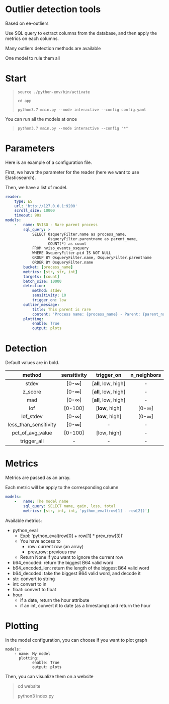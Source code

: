 # Outlier detection tools
Based on ee-outliers

Use SQL query to extract columns from the database, and then apply the metrics on each columns.

Many outliers detection methods are available

One model to rule them all

# Start

> `source ./python-env/bin/activate`
>
> `cd app`
>
> `python3.7 main.py --mode interactive --config config.yaml`

You can run all the models at once
> `python3.7 main.py --mode interactive --config "*"`

# Parameters
Here is an example of a configuration file.

First, we have the parameter for the reader (here we want to use Elasticsearch).

Then, we have a list of model.
```yaml
reader:
    type: ES
    url: 'http://127.0.0.1:9200'
    scroll_size: 10000
    timeout: 90s
models:
    -   name: NVISO - Rare parent process
        sql_query: >
            SELECT OsqueryFilter.name as process_name,
                   OsqueryFilter.parentname as parent_name,
                   COUNT(*) as count
            FROM nviso_events_osquery
            WHERE OsqueryFilter.pid IS NOT NULL
            GROUP BY OsqueryFilter.name, OsqueryFilter.parentname
            ORDER BY OsqueryFilter.name
        bucket: [process_name]
        metrics: [str, str, int]
        targets: [count]
        batch_size: 10000
        detection:
            method: stdev
            sensitivity: 10
            trigger_on: low
        outlier_message:
            title: This parent is rare
            content: 'Process name: {process_name} - Parent: {parent_name} - Count: {count}'
        plotting:
            enable: True
            output: plots
```

# Detection
Default values are in bold.

| method | sensitivity |trigger_on|n_neighbors|
|:------:|:-----------:|:--------:|:---------:|
|stdev|[0-∞]|[**all**, low, high]| - |
|z_score|[0-∞]|[**all**, low, high]| - |
|mad|[0-∞]|[**all**, low, high]| - |
|lof|[0-100]|[**low**, high]| [0-∞] |
|lof_stdev|[0-∞]|[**low**, high]| [0-∞] |
|less_than_sensitivity|[0-∞]| - | - |
|pct_of_avg_value|[0-100]|[low, high]| - |
|trigger_all| - | - | - |

# Metrics
Metrics are passed as an array.

Each metric will be apply to the corresponding column
```yaml
models:
	-	name: The model name
		sql_query: SELECT name, gain, loss, total
		metrics: [str, int, int, 'python_eval(row[1] - row[2])']
```
Available metrics:
- python_eval
	- Expl: 'python_eval(row[0] + row[1] * prev_row[3])'
	- You have access to
		- row: current row (an array)
		- prev_row: previous row
	- Return None if you want to ignore the current row
- b64_encoded: return the biggest B64 valid word
- b64_encoded_len: return the length of the biggest B64 valid word
- b64_decoded: take the biggest B64 valid word, and decode it
- str: convert to string
- int: convert to in
- float: convert to float
- hour
	- if a date, return the hour attribute
	- if an int, convert it to date (as a timestamp) and return the hour

# Plotting
In the model configuration, you can choose if you want to plot graph
```
models:
	- name: My model
	  plotting:
            enable: True
            output: plots
```

Then, you can visualize them on a website
> cd website
>
> python3 index.py
